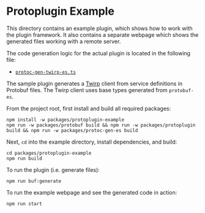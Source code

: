 # Protoplugin Example

This directory contains an example plugin, which shows how to work with the 
plugin framework.  It also contains a separate webpage which shows the generated files working with a remote server.

The code generation logic for the actual plugin is located in the following file:

- [`protoc-gen-twirp-es.ts`](src/protoc-gen-twirp-es.ts)

The sample plugin generates a [Twirp](https://twitchtv.github.io/twirp/docs/spec_v7.html) client from service 
definitions in Protobuf files.  The Twirp client uses base types generated from `protobuf-es`.

From the project root, first install and build all required packages:

```shell
npm install -w packages/protoplugin-example
npm run -w packages/protobuf build && npm run -w packages/protoplugin build && npm run -w packages/protoc-gen-es build
```

Next, `cd` into the example directory, install dependencies, and build:

```shell
cd packages/protoplugin-example
npm run build
```

To run the plugin (i.e. generate files):

`npm run buf:generate`

To run the example webpage and see the generated code in action:

`npm run start`
